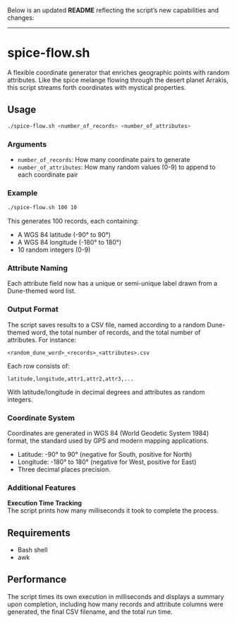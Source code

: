 Below is an updated **README** reflecting the script’s new capabilities and changes:

---

# spice-flow.sh

A flexible coordinate generator that enriches geographic points with random attributes. Like the spice melange flowing through the desert planet Arrakis, this script streams forth coordinates with mystical properties.  

## Usage

```bash
./spice-flow.sh <number_of_records> <number_of_attributes>
```

### Arguments

- `number_of_records`: How many coordinate pairs to generate  
- `number_of_attributes`: How many random values (0-9) to append to each coordinate pair  

### Example

```bash
./spice-flow.sh 100 10
```

This generates 100 records, each containing:
- A WGS 84 latitude (-90° to 90°)  
- A WGS 84 longitude (-180° to 180°)  
- 10 random integers (0-9)

### Attribute Naming

Each attribute field now has a unique or semi-unique label drawn from a Dune-themed word list.

### Output Format

The script saves results to a CSV file, named according to a random Dune-themed word, the total number of records, and the total number of attributes. For instance:

```
<random_dune_word>_<records>_<attributes>.csv
```

Each row consists of:
```
latitude,longitude,attr1,attr2,attr3,...
```
With latitude/longitude in decimal degrees and attributes as random integers.  

### Coordinate System

Coordinates are generated in WGS 84 (World Geodetic System 1984) format, the standard used by GPS and modern mapping applications.  
- Latitude: -90° to 90° (negative for South, positive for North)  
- Longitude: -180° to 180° (negative for West, positive for East)  
- Three decimal places precision.

### Additional Features

**Execution Time Tracking**  
   The script prints how many milliseconds it took to complete the process.

## Requirements

- Bash shell  
- awk  

## Performance

The script times its own execution in milliseconds and displays a summary upon completion, including how many records and attribute columns were generated, the final CSV filename, and the total run time.  